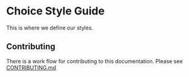 # Choice Style Guide

This is where we define our styles.

## Contributing

There is a work flow for contributing to this documentation. Please see [CONTRIBUTING.md](CONTRIBUTING.md)
